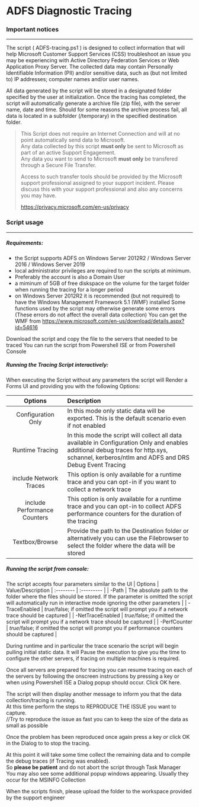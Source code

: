 # ADFS Diagnostic Tracing

### Important notices
---
The script ( ADFS-tracing.ps1 ) is designed to collect information that will help Microsoft Customer Support Services (CSS) troubleshoot an issue you may be experiencing with Active Directory Federation Services or Web Application Proxy Server. 
The collected data may contain Personally Identifiable Information (PII) and/or sensitive data, such as (but not limited to) IP addresses; computer names and/or user names.

All data generated by the  script will be stored in a designated folder specified by the user at initialization.
Once the tracing has completed, the script will automatically generate a archive file (zip file), with the server name, date and time. Should for some reasons the archive process fail, all data is located in a subfolder (/temporary) in the specified destination folder.

> This Script does not require an Internet Connection and will at no point automatically send data to Microsoft.  
> Any data collected by this script **must only** be sent to Microsoft as part of an active Support Engagement.  
> Any data you want to send to Microsoft **must only** be transfered through a Secure File Transfer.
>  
>  Access to such transfer tools should be provided by the Microsoft support professional assigned to your support incident.
>  Please discuss this with your support professional and also any concerns you may have.
>  
>  https://privacy.microsoft.com/en-us/privacy 

### Script usage
---
##### Requirements:
- the Script supports ADFS on Windows Server 2012R2 / Windows Server 2016 / Windows Server 2019
- local administrator privileges are required to run the scripts at minimum. 
- Preferably the account is also a Domain User
- a miminum of 5GB of free diskspace on the volume for the target folder when running the tracing for a longer period
- on Windows Server 2012R2 it is recommended (but not required) to have the Windows Management Framework 5.1 (WMF) installed
  Some functions used by the script may otherwise generate some errors (These errors do not affect the overall data collection) 
  You can get the WMF from https://www.microsoft.com/en-us/download/details.aspx?id=54616

Download the script and copy the file to the servers that needed to be traced
You can run the script from Powershell ISE or from Powershell Console 

##### Running the Tracing Script interactively:
When executing the Script without any parameters the script will Render a Forms UI and providing you with the following Options:

| Options | Description 
| :--------: | :--------- |
| Configuration Only | In this mode only static data will be exported. This is the default scenario even if not enabled|
| Runtime Tracing  | In this mode the script will collect all data available in Configuration Only and enables additional debug traces for http.sys, schannel, kerberos/ntlm and ADFS and DRS Debug Event Tracing |
| include Network Traces  | This option is only available for a runtime trace and you can opt-in if you want to collect a network trace |
| include Performance Counters  | This option is only available for a runtime trace and you can opt-in to collect ADFS performance counters for the duration of the tracing |
| Textbox/Browse | Provide the path to the Destination folder or alternatively you can use the Filebrowser to select the folder where the data will be stored |


##### Running the script from console:
The script accepts four parameters similar to the UI 
| Options | Value/Description 
| :-------- | :--------- |
| -Path | The absolute path to the folder where the files should be stored. If the parameter is omitted the script will automatically run in interactive mode ignoring the other parameters |
| -TraceEnabled | $true/$false; if omitted the script will prompt you if a network trace should be captured |
| -NetTraceEnabled | $true/$false; if omitted the script will prompt you if a network trace should be captured |
| -PerfCounter | $true/$false; if omitted the script will prompt you if performance counters should be captured |


During runtime and in particular the trace scenario the script will begin pulling initial static data. 
It will Pause the execution to give you the time to configure the other servers, if tracing on multiple machines is required.

Once all servers are prepared for tracing you can resume tracing on each of the servers by following the onscreen instructions by pressing a key or  when using Powershell ISE a Dialog popup should occur. Click OK here.

The script will then display another message to inform you that the data collection/tracing is running.  
At this time perform the steps to REPRODUCE THE ISSUE you want to capture.  
//Try to reproduce the issue as fast you can to keep the size of the data as small as possible

Once the problem has been reproduced once again press a key or click OK in the Dialog to to stop the tracing.

At this point it will take some time collect the remaining data and to compile the debug traces (if Tracing was enabled).  
So **please be patient** and do not abort the script through Task Manager  
You may also see some additional popup windows appearing. Usually they occur for the MSINFO Collection


When the scripts finish, please upload the folder to the workspace provided by the support engineer
